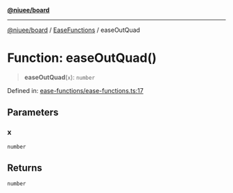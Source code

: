 [**@niuee/board**](../../../README.md)

***

[@niuee/board](../../../globals.md) / [EaseFunctions](../README.md) / easeOutQuad

# Function: easeOutQuad()

> **easeOutQuad**(`x`): `number`

Defined in: [ease-functions/ease-functions.ts:17](https://github.com/niuee/board/blob/cc09a87e934160adef876c4e11d51fd97e78653d/src/ease-functions/ease-functions.ts#L17)

## Parameters

### x

`number`

## Returns

`number`
